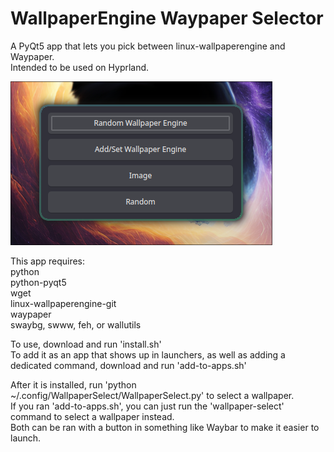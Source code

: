 # WallpaperEngine Waypaper Selector
A PyQt5 app that lets you pick between linux-wallpaperengine and Waypaper.<br>
Intended to be used on Hyprland.

![Screenshot](https://github.com/Mato1111/WallpaperEngine-Waypaper-Selector/blob/main/Screenshots/screenshot.png?raw=true)

<p>This app requires:<br>
python<br>
python-pyqt5<br>
wget<br>
linux-wallpaperengine-git<br>
waypaper<br>
swaybg, swww, feh, or wallutils
<p>

To use, download and run 'install.sh'<br>
To add it as an app that shows up in launchers, as well as adding a dedicated command, download and run 'add-to-apps.sh'<br>

<p>After it is installed, run 'python ~/.config/WallpaperSelect/WallpaperSelect.py' to select a wallpaper.<br>
  If you ran 'add-to-apps.sh', you can just run the 'wallpaper-select' command to select a wallpaper instead.<br>
Both can be ran with a button in something like Waybar to make it easier to launch.
<p>
